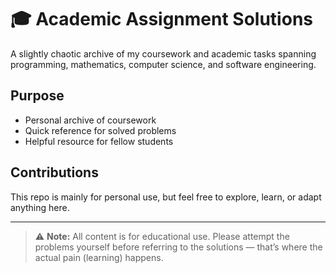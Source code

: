 # 🎓 Academic Assignment Solutions

A slightly chaotic archive of my coursework and academic tasks spanning programming, mathematics, computer science, and software engineering.

## Purpose

- Personal archive of coursework  
- Quick reference for solved problems  
- Helpful resource for fellow students

## Contributions

This repo is mainly for personal use, but feel free to explore, learn, or adapt anything here.

---

> ⚠️ **Note:** All content is for educational use. Please attempt the problems yourself before referring to the solutions — that’s where the actual pain (learning) happens.
